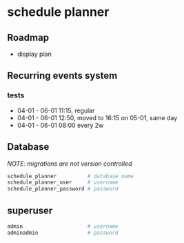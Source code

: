 # schedule planner

## Roadmap
- display plan

## Recurring events system

### tests
- 04-01 - 06-01 11:15, regular
- 04-01 - 06-01 12:50, moved to 16:15 on 05-01, same day
- 04-01 - 06-01 08:00 every 2w

## Database
*NOTE: migrations are not version controlled*

```bash
schedule_planner          # database name
schedule_planner_user     # username
schedule_planner_password # password
```

## superuser
```bash
admin                     # username
adminadmin                # password
```
